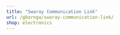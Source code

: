 ```yaml
---
title: "Swaray Communication Link"
url: /gbarnga/swaray-communication-link/
shop: electronics
---
```

